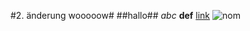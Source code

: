 #2. änderung wooooow#
##hallo##
*abc* **def**
[link](https://google.com)
![nom](https://image.geo.de/30147338/t/ra/v4/w960/r0/-/nilpferd-wildlife-photographer-of-the-year-jpg--83937-.jpg)
